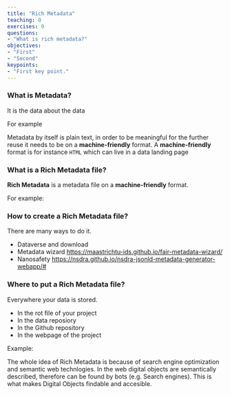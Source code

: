 ```yaml
---
title: "Rich Metadata"
teaching: 0
exercises: 0
questions:
- "What is rich metadata?"
objectives:
- "First"
- "Second"
keypoints:
- "First key point."
---
```


### What is Metadata?

It is the data about the data

For example

Metadata by itself is plain text, in order to be meaningful for the further reuse it needs to be on a **machine-friendly** format. A **machine-friendly** format is for instance `HTML` which can live in a data landing page

### What is a Rich Metadata file?

**Rich Metadata** is a metadata file on a **machine-friendly**  format.

For example:

### How to create a Rich Metadata file?

There are many ways to do it.
- Dataverse and download
- Metadata wizard https://maastrichtu-ids.github.io/fair-metadata-wizard/
- Nanosafety https://nsdra.github.io/nsdra-jsonld-metadata-generator-webapp/#


### Where to put a Rich Metadata file?

Everywhere your data is stored.
- In the rot file of your project
- In the data reposiory
- In the Github repository
- In the webpage of the project

Example:

The whole idea of Rich Metadata is because of search engine optimization and semantic web technlogies. In the web digital objects are semantically described, therefore can be found by bots (e.g. Search engines). This is what makes Digital Objects findable and accesible.
